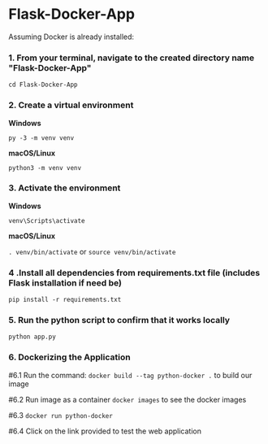 # Flask-Docker-App
Assuming Docker is already installed:

### 1. From your terminal, navigate to the created directory name **"Flask-Docker-App"**

`cd Flask-Docker-App`

### 2. Create a virtual environment

**Windows**

`py -3 -m venv venv`
<br>

**macOS/Linux**

`python3 -m venv venv`

### 3. Activate the environment
          
**Windows** 

```venv\Scripts\activate```
          
**macOS/Linux**

```. venv/bin/activate```
or
```source venv/bin/activate```

### 4 .Install all dependencies from requirements.txt file (includes Flask installation if need be)

`pip install -r requirements.txt`

### 5. Run the python script to confirm that it works locally
`python app.py`

### 6. Dockerizing the Application
#6.1 Run the command:
`docker build --tag python-docker .` to build our image

#6.2 Run image as a container
`docker images` to see the docker images

#6.3 `docker run python-docker`

#6.4 Click on the link provided to test the web application



